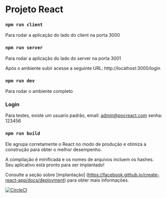 # Projeto React

### `npm run client`
Para rodar a aplicação do lado do client na porta 3000

### `npm run server`
Para rodar a aplicação do lado do server na porta 3001

Após o ambiente subir acesse a seguinte URL:
http://localhost:3000/login

### `npm run dev`
Para rodar o ambiente completo

### Login
Para testes, existe um usuario padrão, email: admin@pocreact.com senha: 123456

### `npm run build`

Ele agrupa corretamente o React no modo de produção e otimiza a construção para obter o melhor desempenho.

A compilação é minificada e os nomes de arquivos incluem os hashes. <br>
Seu aplicativo está pronto para ser implantado!

Consulte a seção sobre [implantação] (https://facebook.github.io/create-react-app/docs/deployment) para obter mais informações.

[![CircleCI](https://circleci.com/gh/circleci/circleci-docs/tree/teesloane-patch-5.svg?style=svg)](https://circleci.com/gh/kauan96/projeto-react/tree/master)
